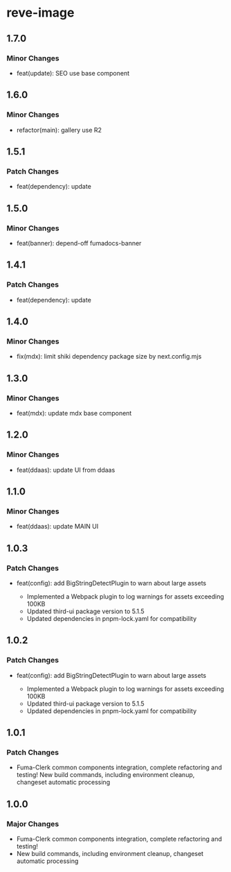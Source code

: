 # reve-image

## 1.7.0

### Minor Changes

- feat(update): SEO use base component

## 1.6.0

### Minor Changes

- refactor(main): gallery use R2

## 1.5.1

### Patch Changes

- feat(dependency): update

## 1.5.0

### Minor Changes

- feat(banner): depend-off fumadocs-banner

## 1.4.1

### Patch Changes

- feat(dependency): update

## 1.4.0

### Minor Changes

- fix(mdx): limit shiki dependency package size by next.config.mjs

## 1.3.0

### Minor Changes

- feat(mdx): update mdx base component

## 1.2.0

### Minor Changes

- feat(ddaas): update UI from ddaas

## 1.1.0

### Minor Changes

- feat(ddaas): update MAIN UI

## 1.0.3

### Patch Changes

- feat(config): add BigStringDetectPlugin to warn about large assets

  - Implemented a Webpack plugin to log warnings for assets exceeding 100KB
  - Updated third-ui package version to 5.1.5
  - Updated dependencies in pnpm-lock.yaml for compatibility

## 1.0.2

### Patch Changes

- feat(config): add BigStringDetectPlugin to warn about large assets

  - Implemented a Webpack plugin to log warnings for assets exceeding 100KB
  - Updated third-ui package version to 5.1.5
  - Updated dependencies in pnpm-lock.yaml for compatibility

## 1.0.1

### Patch Changes

- Fuma-Clerk common components integration, complete refactoring and testing!
  New build commands, including environment cleanup, changeset automatic processing

## 1.0.0

### Major Changes

- Fuma-Clerk common components integration, complete refactoring and testing!
- New build commands, including environment cleanup, changeset automatic processing
